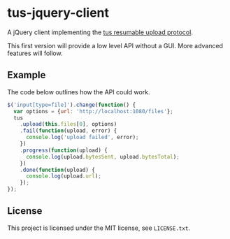 # tus-jquery-client

A jQuery client implementing the [tus resumable upload
protocol](https://github.com/tus/tus-resumable-upload-protocol).

This first version will provide a low level API without a GUI. More advanced
features will follow.

## Example

The code below outlines how the API could work.

```js
$('input[type=file]').change(function() {
  var options = {url: 'http://localhost:1080/files'};
  tus
    .upload(this.files[0], options)
    .fail(function(upload, error) {
      console.log('upload failed', error);
    })
    .progress(function(upload) {
      console.log(upload.bytesSent, upload.bytesTotal);
    })
    .done(function(upload) {
      console.log(upload.url);
    });
});
```

## License

This project is licensed under the MIT license, see `LICENSE.txt`.
